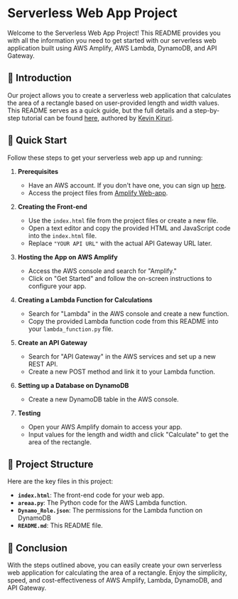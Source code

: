 # Serverless Web App Project

Welcome to the Serverless Web App Project! This README provides you with all the information you need to get started with our serverless web application built using AWS Amplify, AWS Lambda, DynamoDB, and API Gateway.

## :rocket: Introduction

Our project allows you to create a serverless web application that calculates the area of a rectangle based on user-provided length and width values. This README serves as a quick guide, but the full details and a step-by-step tutorial can be found [here](https://medium.com/@kevinkiruri/serverless-web-app-development-made-easy-a-complete-guide-with-aws-amplify-dynamodb-lambda-and-052daf5b978d), authored by [Kevin Kiruri](https://www.linkedin.com/in/kevin-kiruri/).

## :scroll: Quick Start

Follow these steps to get your serverless web app up and running:

1. **Prerequisites**

   - Have an AWS account. If you don't have one, you can sign up [here](https://aws.amazon.com/).
   - Access the project files from [Amplify Web-app](https://github.com/Kevin-byt/AWS-Projects/tree/main/Amplify).

2. **Creating the Front-end**

   - Use the `index.html` file from the project files or create a new file.
   - Open a text editor and copy the provided HTML and JavaScript code into the `index.html` file.
   - Replace `"YOUR API URL"` with the actual API Gateway URL later.

3. **Hosting the App on AWS Amplify**

   - Access the AWS console and search for "Amplify."
   - Click on "Get Started" and follow the on-screen instructions to configure your app.

4. **Creating a Lambda Function for Calculations**

   - Search for "Lambda" in the AWS console and create a new function.
   - Copy the provided Lambda function code from this README into your `lambda_function.py` file.

5. **Create an API Gateway**

   - Search for "API Gateway" in the AWS services and set up a new REST API.
   - Create a new POST method and link it to your Lambda function.

6. **Setting up a Database on DynamoDB**

   - Create a new DynamoDB table in the AWS console.

7. **Testing**

   - Open your AWS Amplify domain to access your app.
   - Input values for the length and width and click "Calculate" to get the area of the rectangle.

## :page_with_curl: Project Structure

Here are the key files in this project:

- **`index.html`**: The front-end code for your web app.
- **`areaa.py`**: The Python code for the AWS Lambda function.
- **`Dynamo_Role.json`**: The permissions for the Lambda function on DynamoDB
- **`README.md`**: This README file.

## :tada: Conclusion

With the steps outlined above, you can easily create your own serverless web application for calculating the area of a rectangle. Enjoy the simplicity, speed, and cost-effectiveness of AWS Amplify, Lambda, DynamoDB, and API Gateway.
